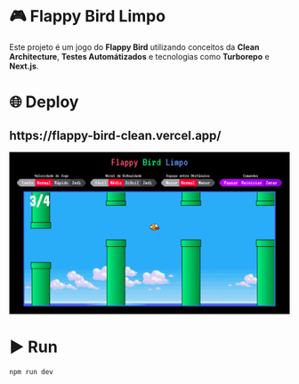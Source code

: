 # :video_game: Flappy Bird Limpo

Este projeto é um jogo do <b>Flappy Bird</b> utilizando conceitos da <b>Clean Architecture</b>, <b>Testes Automátizados</b> e tecnologias como <b>Turborepo</b> e <b>Next.js</b>.

# :globe_with_meridians: Deploy
<h2>https://flappy-bird-clean.vercel.app/</h2>

<div align="center">
  <img src="https://raw.githubusercontent.com/Willian-Brito/Flappy-Bird-Clean/main/print.png" alt="Print do Jogo Flappy Bird" />
</div>

# :arrow_forward: Run
```sh
npm run dev
```
